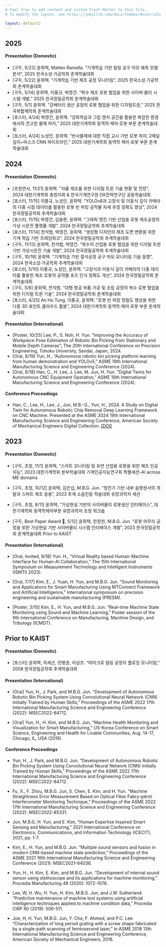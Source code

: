 ```yaml
---
# Feel free to add content and custom Front Matter to this file.
# To modify the layout, see https://jekyllrb.com/docs/themes/#overriding-theme-defaults

layout: default2
---
```

## 2025

#### Presentation (Domestic)
  
  * [구두, 5/23] 윤희택, Matteo Ramella. “기계학습 기반 밀링 공구 마모 예측 모델 분석”, 2025 한국소성·가공학회 춘계학술대회
  * [구두, 5/22] 윤희택. “기계학습 기반 제조 공정 모니터링”, 2025 한국소성·가공학회 춘계학술대회
  * [구두, 5/14] 윤희택, 이풍규, 박영건. “복수 제조 로봇 협업을 위한 사이버 물리 시스템 개발,” 2025 한국정밀공학회 춘계학술대회
  * [구두, 5/1] 윤희택. “강배터리 생산 공정의 로봇 협업을 위한 디지털트윈,” 2025 한국복합재학회 춘계학술대회
  * [포스터, 4/24] 박영건, 윤희택. “강화학습과 그립 렌치 공간을 활용한 복잡한 환경에서의 견고한 물체 파지,” 2025 대한기계학회 동역학·제어·로봇 부문 춘계학술대회
  * [포스터, 4/24] 노성인, 윤희택. “반사물체에 대한 직접 교시 기반 로봇 파지: 2채널 깊이+마스크 CNN 파이프라인,” 2025 대한기계학회 동역학·제어·로봇 부문 춘계학술대회

## 2024

#### Presentation (Domestic)
  
  * [초청연사, 11/21] 윤희택. "자율 제조를 위한 디지털 트윈 기술 현황 및 전망", 2024 대한기계학회 충청지회 & 한국기계연구원 DX전략연구단 공동학술대회  
  * [포스터, 11/15] 이풍규, 노성인, 윤희택. “YOLOv8과 고정식 및 이동식 깊이 카메라의 다중 시점 데이터를 활용한 로봇 빈 피킹 공작물 자세 추정 정확도 향상”, 2024 한국정밀공학회 추계학술대회
  * [포스터, 11/15] 박영건, 김용환, 윤희택. “그래픽 엔진 기반 산업용 로봇 제조공정의 가상 시운전 플랫폼 개발”, 2024 한국정밀공학회 추계학술대회
  * [포스터, 11/14] 천석범, 박영건, 윤희택. “생성형 디자인의 제조 도면 변환을 위한 기계 학습 기반 프레임워크”, 2024 한국정밀공학회 추계학술대회
  * [구두, 11/13] 윤희택, 천석범, 박영건. “복수의 산업용 로봇 협업을 위한 디지털 트윈 기반 가상시운전 기술 개발”, 2024 한국정밀공학회 추계학술대회
  * [구두, 10/18] 윤희택. “기계학습 기반 절삭공정 공구 마모 모니터링 기술 동향”, 2024 한국소성·가공학회 추계학술대회
  * [포스터, 5/10] 이풍규, 노성인, 윤희택. “고정식과 이동식 깊이 카메라의 다중 데이터를 활용한 제조 로봇의 공작물 포즈 인식 정확도 개선”, 2024 한국정밀공학회 춘계학술대회
  * [구두, 5/8] 윤희택, 천석범. “대형 항공 부품 가공 및 조립 공정의 복수 로봇 협업을 위한 디지털 트윈 기술”, 2024 한국정밀공학회 춘계학술대회
  * [포스터, 4/25] An Ho Tung, 이풍규, 윤희택. “로봇 빈 피킹 정밀도 향상을 위한 다중 3D 포인트 클라우드 활용”, 2024 대한기계학회 동역학·제어·로봇 부문 춘계학술대회

#### Presentation (International)

  * [Poster, 10/25] Lee, P., S. Noh, H. Yun. "Improving the Accuracy of Workpiece Pose Estimation of Robotic Bin Picking from Stationary and Mobile Depth Cameras", The 20th International Conference on Precision Engineering, Tohoku University, Sendai, Japan, 2024.   
  * [Oral, 6/19] Yun, H., “Autonomous robotic bin picking platform learning from human demonstration and YOLOv5,” ASME 19th International Manufacturing Science and Engineering Conference (2024).
  * [Oral, 6/18] Han, C., H. Lee, J. Lee, M. Jun, H. Yun. “Digital Twins for Autonomous CNC Equipment Operation,” ASME 19th International Manufacturing Science and Engineering Conference (2024).

#### Conference Proceedings

  * Han, C., Lee, H., Lee, J., Jun, M.B.-G., Yun, H., 2024. A Study on Digital Twin for Autonomous Robotic Chip Removal Deep Learning Framework on CNC Machine. Presented at the ASME 2024 19th International Manufacturing Science and Engineering Conference, American Society of Mechanical Engineers Digital Collection. [[DOI]](https://doi.org/10.1115/MSEC2024-124383)

## 2023 

#### Presentation (Domestic)

  * [구두, 초청, 11/1] 윤희택, “스마트 모니터링 및 유연 산업용 로봇을 위한 제조 인공지능”, 2023 대한기계학회 본부학술대회 기계인공지능연구회 특별세션-AI across ME domains

  * [구두, 초청, 10/12] 윤희택, 김은섭, M.B.G. Jun. “청진기 기반 내부 음향센서의 개발과 스마트 제조 응용”, 2023 추계 소음진동 학술대회 유망과학자 세션

  * [구두, 초청, 8/11] 윤희택, “가상현실 기반의 사이버물리 로봇생산 인터페이스”, 대한기계학회 동역학제어부분 유망과학자 초청 워크숍

  * [구두, Best Paper Award 🎉, 5/12] 윤희택, 한창헌, M.B.G. Jun. “로봇 마무리 공정을 위한 가상현실 기반 사이버물리 시스템 인터페이스 개발”, 2023 한국정밀공학회 춘계학술대회
Prior to KAIST

#### Presentation (International)

  * [Oral, Invited, 9/18] Yun. H., “Virtual Reality based Human-Machine Interface for Human-AI Collaboration,” The 15th International Symposium on Measurement Technology and Intelligent Instruments (ISMTII 2023).

  * [Oral, 7/17] Kim, E., J. Yuan, H. Yun, and M.B.G. Jun. “Sound Monitoring and Applications for Smart Manufacturing Using MTConnect Framework and Artificial Intelligence,” International symposium on precision engineering and sustainable manufacturing (PRESM).

  * [Poster, 3/10] Kim, E., H. Yun, and M.B.G. Jun. “Real-time Machine State Monitoring using Sound and Machine Learning,” Poster session of the 9th International Conference on Manufacturing, Machine Design, and Tribology (ICMDT).

## Prior to KAIST

#### Presentation (Domestic)

  * [포스터] 윤희택, 허세곤, 민병권, 이상조. “마이크로 밀링 공정의 플로잉 모니터링,” 2008 한국정밀공학회 추계학술대회


#### Presentation (International)

  * [Oral] Yun, H., J. Park, and M.B.G. Jun. “Development of Autonomous Robotic Bin Picking System Using Convolutional Neural Network (CNN) Initially Trained by Human Skills,” Proceedings of the ASME 2022 17th International Manufacturing Science and Engineering Conference (2022): MSEC2022-84712.

  * [Oral] Yun, H., H. Kim, and M.B.G. Jun, “Machine Health Monitoring and Visualization for Smart Manufacturing,” US-Korea Conference on Smart Science, Engineering and Health for Livable Communities, Aug. 14-17, Chicago, IL, USA (2019).

#### Conference Proceedings

  * Yun, H., J. Park, and M.B.G. Jun. “Development of Autonomous Robotic Bin Picking System Using Convolutional Neural Network (CNN) Initially Trained by Human Skills,” Proceedings of the ASME 2022 17th International Manufacturing Science and Engineering Conference (2022): MSEC2022-84712.

  * Fu, X., F. Zhou, M.B.G. Jun, S. Chen, E. Kim, and H. Yun. “Machine Straightness Error Measurement Based on Optical Fiber Fabry–pérot Interferometer Monitoring Technique,” Proceedings of the ASME 2022 17th International Manufacturing Science and Engineering Conference (2022): MSEC2022-85331.

  * Jun, M.B.G, H. Yun, and E. Kim, “Human Expertise Inspired Smart Sensing and Manufacturing,” 2021 International Conference on Electronics, Communications, and Information Technology (ICECIT), 2021, pp. 1-7.

  * Kim, E., H. Yun, and M.B.G. Jun. “Multiple sound sensors and fusion in modern CNN-based machine state prediction,” Proceedings of the ASME 2021 16th International Manufacturing Science and Engineering Conference (2021): MSEC2021-64036.

  * Yun, H., H. Kim, E. Kim, and M.B.G. Jun. “Development of internal sound sensor using stethoscope and its applications for machine monitoring,” Procedia Manufacturing 48 (2020): 1072-1078.

  * Lee, W, H. Wu, H. Yun, H. Kim, M.B.G. Jun, and J.W. Sutherland. “Predictive maintenance of machine tool systems using artificial intelligence techniques applied to machine condition data,” Procedia CIRP 80 (2019): 506-511.

  * Joe, H, H. Yun, M.B.G. Jun, Y. Cho, F. Ahmed, and P.C. Lee. “Characterization of long period grating with a screw shape fabricated by a single-path scanning of femtosecond laser,” In ASME 2018 13th International Manufacturing Science and Engineering Conference, American Society of Mechanical Engineers, 2018.
